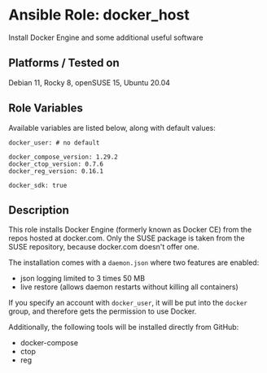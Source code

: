 # Ansible Role: docker_host

Install Docker Engine and some additional useful software

## Platforms / Tested on

Debian 11, Rocky 8, openSUSE 15, Ubuntu 20.04

## Role Variables

Available variables are listed below, along with default values:

    docker_user: # no default

    docker_compose_version: 1.29.2
    docker_ctop_version: 0.7.6
    docker_reg_version: 0.16.1

    docker_sdk: true

## Description

This role installs Docker Engine (formerly known as Docker CE)
from the repos hosted at docker.com. Only the SUSE package is taken
from the SUSE repository, because docker.com doesn't offer one.

The installation comes with a `daemon.json` where two features are enabled:
- json logging limited to 3 times 50 MB
- live restore (allows daemon restarts without killing all containers)

If you specify an account with `docker_user`, it will be put into the
`docker` group, and therefore gets the permission to use Docker.

Additionally, the following tools will be installed directly from GitHub:
- docker-compose
- ctop
- reg
